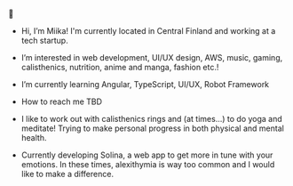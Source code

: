 👋  
- Hi, I’m Miika! I'm currently located in Central Finland and working at a tech startup.
- I’m interested in web development, UI/UX design, AWS, music, gaming, calisthenics, nutrition, anime and manga, fashion etc.! 
- I’m currently learning Angular, TypeScript, UI/UX, Robot Framework
- How to reach me TBD

- I like to work out with calisthenics rings and (at times...) to do yoga and meditate! Trying to make personal progress in both physical and mental health. 
- Currently developing Solina, a web app to get more in tune with your emotions. In these times, alexithymia is way too common and I would like to make a difference.

<!---
maika-p/maika-p is a ✨ special ✨ repository because its `README.md` (this file) appears on your GitHub profile.
You can click the Preview link to take a look at your changes.
--->
